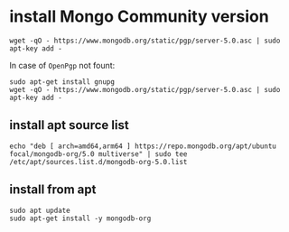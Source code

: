 # install Mongo Community version

```
wget -qO - https://www.mongodb.org/static/pgp/server-5.0.asc | sudo apt-key add -
```

In case of `OpenPgp` not fount:

```
sudo apt-get install gnupg
wget -qO - https://www.mongodb.org/static/pgp/server-5.0.asc | sudo apt-key add -
```

## install apt source list

```
echo "deb [ arch=amd64,arm64 ] https://repo.mongodb.org/apt/ubuntu focal/mongodb-org/5.0 multiverse" | sudo tee /etc/apt/sources.list.d/mongodb-org-5.0.list
```

## install from apt

```
sudo apt update
sudo apt-get install -y mongodb-org
```
